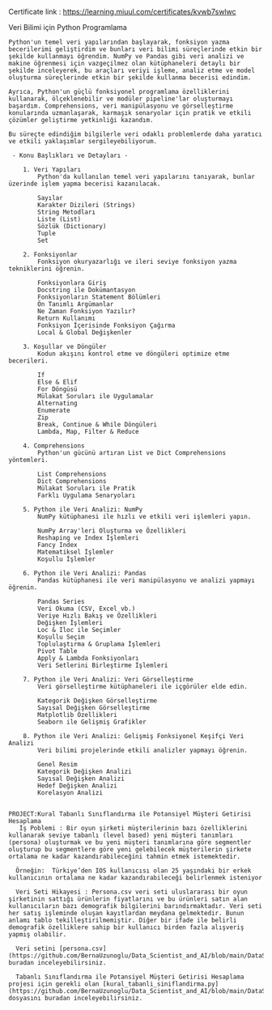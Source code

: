 Certificate link : https://learning.miuul.com/certificates/kvwb7swlwc

Veri Bilimi için Python Programlama

    Python'un temel veri yapılarından başlayarak, fonksiyon yazma becerilerimi geliştirdim ve bunları veri bilimi süreçlerinde etkin bir şekilde kullanmayı öğrendim. NumPy ve Pandas gibi veri analizi ve makine öğrenmesi için vazgeçilmez olan kütüphaneleri detaylı bir şekilde inceleyerek, bu araçları veriyi işleme, analiz etme ve model oluşturma süreçlerinde etkin bir şekilde kullanma becerisi edindim.

	Ayrıca, Python'un güçlü fonksiyonel programlama özelliklerini kullanarak, ölçeklenebilir ve modüler pipeline'lar oluşturmayı başardım. Comprehensions, veri manipülasyonu ve görselleştirme konularında uzmanlaşarak, karmaşık senaryolar için pratik ve etkili çözümler geliştirme yetkinliği kazandım.

	Bu süreçte edindiğim bilgilerle veri odaklı problemlerde daha yaratıcı ve etkili yaklaşımlar sergileyebiliyorum.

	 - Konu Başlıkları ve Detayları -
	 
        1. Veri Yapıları
            Python'da kullanılan temel veri yapılarını tanıyarak, bunlar üzerinde işlem yapma becerisi kazanılacak.
            
            Sayılar
            Karakter Dizileri (Strings)
            String Metodları
            Liste (List)
            Sözlük (Dictionary)
            Tuple
            Set
            
        2. Fonksiyonlar
            Fonksiyon okuryazarlığı ve ileri seviye fonksiyon yazma tekniklerini öğrenin.
            
            Fonksiyonlara Giriş
            Docstring ile Dokümantasyon
            Fonksiyonların Statement Bölümleri
            Ön Tanımlı Argümanlar
            Ne Zaman Fonksiyon Yazılır?
            Return Kullanımı
            Fonksiyon İçerisinde Fonksiyon Çağırma
            Local & Global Değişkenler
            
        3. Koşullar ve Döngüler
            Kodun akışını kontrol etme ve döngüleri optimize etme becerileri.
            
            If
            Else & Elif
            For Döngüsü
            Mülakat Soruları ile Uygulamalar
            Alternating
            Enumerate
            Zip
            Break, Continue & While Döngüleri
            Lambda, Map, Filter & Reduce
            
        4. Comprehensions
            Python'un gücünü artıran List ve Dict Comprehensions yöntemleri.
            
            List Comprehensions
            Dict Comprehensions
            Mülakat Soruları ile Pratik
            Farklı Uygulama Senaryoları
            
        5. Python ile Veri Analizi: NumPy
            NumPy kütüphanesi ile hızlı ve etkili veri işlemleri yapın.
            
            NumPy Array'leri Oluşturma ve Özellikleri
            Reshaping ve Index İşlemleri
            Fancy Index
            Matematiksel İşlemler
            Koşullu İşlemler
            
        6. Python ile Veri Analizi: Pandas
            Pandas kütüphanesi ile veri manipülasyonu ve analizi yapmayı öğrenin.
            
            Pandas Series
            Veri Okuma (CSV, Excel vb.)
            Veriye Hızlı Bakış ve Özellikleri
            Değişken İşlemleri
            Loc & Iloc ile Seçimler
            Koşullu Seçim
            Toplulaştırma & Gruplama İşlemleri
            Pivot Table
            Apply & Lambda Fonksiyonları
            Veri Setlerini Birleştirme İşlemleri
            
        7. Python ile Veri Analizi: Veri Görselleştirme
            Veri görselleştirme kütüphaneleri ile içgörüler elde edin.
            
            Kategorik Değişken Görselleştirme
            Sayısal Değişken Görselleştirme
            Matplotlib Özellikleri
            Seaborn ile Gelişmiş Grafikler

        8. Python ile Veri Analizi: Gelişmiş Fonksiyonel Keşifçi Veri Analizi
            Veri bilimi projelerinde etkili analizler yapmayı öğrenin.
            
            Genel Resim
            Kategorik Değişken Analizi
            Sayısal Değişken Analizi
            Hedef Değişken Analizi
            Korelasyon Analizi


    PROJECT:Kural Tabanlı Sınıflandırma ile Potansiyel Müşteri Getirisi Hesaplama
       İş Poblemi : Bir oyun şirketi müşterilerinin bazı özelliklerini kullanarak seviye tabanlı (level based) yeni müşteri tanımları (persona) oluşturmak ve bu yeni müşteri tanımlarına göre segmentler oluşturup bu segmentlere göre yeni gelebilecek müşterilerin şirkete ortalama ne kadar kazandırabileceğini tahmin etmek istemektedir.

      Örneğin:  Türkiye’den IOS kullanıcısı olan 25 yaşındaki bir erkek kullanıcının ortalama ne kadar kazandırabileceği belirlenmek isteniyor

      Veri Seti Hikayesi : Persona.csv veri seti uluslararası bir oyun şirketinin sattığı ürünlerin fiyatlarını ve bu ürünleri satın alan kullanıcıların bazı demografik bilgilerini barındırmaktadır. Veri seti her satış işleminde oluşan kayıtlardan meydana gelmektedir. Bunun anlamı tablo tekilleştirilmemiştir. Diğer bir ifade ile belirli demografik özelliklere sahip bir kullanıcı birden fazla alışveriş yapmış olabilir.
        
      Veri setini [persona.csv](https://github.com/BernaUzunoglu/Data_Scientist_and_AI/blob/main/DataScientisForPython/datasets/persona.csv) buradan inceleyebilirsiniz.

      Tabanlı Sınıflandırma ile Potansiyel Müşteri Getirisi Hesaplama projesi için gerekli olan [kural_tabanli_siniflandirma.py](https://github.com/BernaUzunoglu/Data_Scientist_and_AI/blob/main/DataScientisForPython/kural_tabanli_siniflandirma.py) dosyasını buradan inceleyebilirsiniz.


        